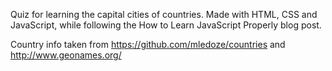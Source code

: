 Quiz for learning the capital cities of countries. Made with HTML, CSS and JavaScript, while following the How to Learn JavaScript Properly blog post.

Country info taken from https://github.com/mledoze/countries and http://www.geonames.org/
